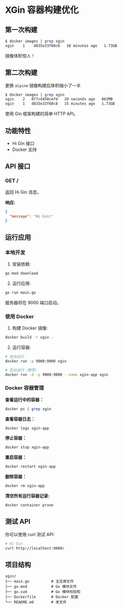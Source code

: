 # XGin 容器构建优化

## 第一次构建
```bash
$ docker images | grep xgin
xgin    1    d835e33f60c8   10 minutes ago   1.73GB
```
镜像体积惊人！

## 第二次构建
更换 `alpine` 镜像构建后体积缩小了一半
```bash
$ docker images | grep xgin               
xgin    2   077cd450cefd   20 seconds ago   863MB
xgin    1   d835e33f60c8   15 minutes ago   1.73GB
```


使用 Gin 框架构建的简单 HTTP API。

## 功能特性

- Hi Gin 接口
- Docker 支持

## API 接口

### GET /
返回 Hi Gin 消息。

**响应:**
```json
{
  "message": "Hi Gin!"
}
```

## 运行应用

### 本地开发

1. 安装依赖:
```bash
go mod download
```

2. 运行应用:
```bash
go run main.go
```

服务器将在 9000 端口启动。

### 使用 Docker

1. 构建 Docker 镜像:
```bash
docker build -t xgin .
```

2. 运行容器:
```bash
# 前台运行
docker run -p 9000:9000 xgin

# 后台运行（推荐）
docker run -d -p 9000:9000 --name xgin-app xgin
```

### Docker 容器管理

**查看运行中的容器：**
```bash
docker ps | grep xgin
```

**查看容器日志：**
```bash
docker logs xgin-app
```

**停止容器：**
```bash
docker stop xgin-app
```

**重启容器：**
```bash
docker restart xgin-app
```

**删除容器：**
```bash
docker rm xgin-app

```

**清空所有运行容器记录:**
```bash
docker container prune
```

## 测试 API

你可以使用 curl 测试 API:

```bash
# Hi Gin
curl http://localhost:9000/
```

## 项目结构

```
xgin/
├── main.go          # 主应用文件
├── go.mod           # Go 模块文件
├── go.sum           # Go 模块校验和
├── Dockerfile       # Docker 配置
└── README.md        # 本文件
```
